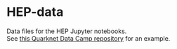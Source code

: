 # HEP-data
Data files for the HEP Jupyter notebooks.  
See [this Quarknet Data Camp repository](https://github.com/adamlamee/data-camp-2017) for an example.
